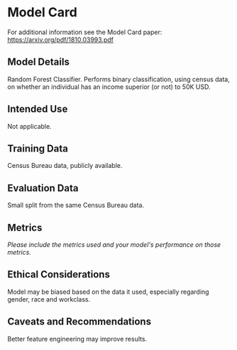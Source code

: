 # Model Card

For additional information see the Model Card paper: https://arxiv.org/pdf/1810.03993.pdf

## Model Details
Random Forest Classifier. Performs binary classification, using census data, on whether an individual has an income superior (or not) to 50K USD.

## Intended Use
Not applicable.

## Training Data
Census Bureau data, publicly available.

## Evaluation Data
Small split from the same Census Bureau data.

## Metrics
_Please include the metrics used and your model's performance on those metrics._

## Ethical Considerations
Model may be biased based on the data it used, especially regarding gender, race and workclass.

## Caveats and Recommendations
Better feature engineering may improve results.
